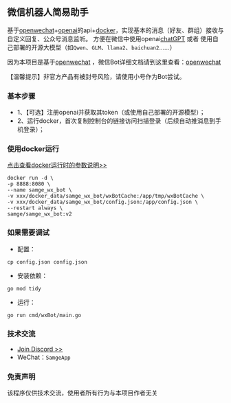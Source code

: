 ## 微信机器人简易助手
基于[openwechat](https://github.com/eatmoreapple/openwechat)+[openai](https://openai.com)的api+[docker](https://www.docker.com/)，实现基本的消息（好友、群组）接收与自定义回复、公众号消息监听。
方便在微信中使用openai[chatGPT](https://chat.openai.com/chat) 或者 使用自己部署的开源大模型（如`Qwen`、`GLM`、`llama2`、`baichuan2`……）<br>

因为本项目是基于[openwechat](https://github.com/eatmoreapple/openwechat) ，微信Bot详细文档请到这里查看：[openwechat](https://github.com/eatmoreapple/openwechat) <br>

【温馨提示】非官方产品有被封号风险，请使用小号作为Bot尝试。<br>

### 基本步骤

- 1、【可选】注册openai并获取其token（或使用自己部署的开源模型）；
- 2、运行docker，首次复制控制台的链接访问扫描登录（后续自动推消息到手机登录）；

### 使用docker运行
[点击查看docker运行时的参数说明>>](docker/README.md)

```shell
docker run -d \
-p 8888:8080 \
--name samge_wx_bot \
-v xxx/docker_data/samge_wx_bot/wxBotCache:/app/tmp/wxBotCache \
-v xxx/docker_data/samge_wx_bot/config.json:/app/config.json \
--restart always \
samge/samge_wx_bot:v2
```

### 如果需要调试

- 配置：
```shell
cp config.json config.json 
```

- 安装依赖：
```shell
go mod tidy
```

- 运行：
```shell
go run cmd/wxBot/main.go
```


### 技术交流
- [Join Discord >>](https://discord.com/invite/eRuSqve8CE)
- WeChat：`SamgeApp`


### 免责声明
该程序仅供技术交流，使用者所有行为与本项目作者无关
